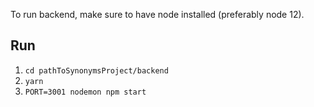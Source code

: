 To run backend, make sure to have node installed (preferably node 12).

## Run
1. `cd pathToSynonymsProject/backend`
2. `yarn`
3. `PORT=3001 nodemon npm start`
